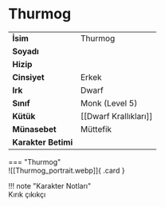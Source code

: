 # Thurmog   
  
<div class="grid" markdown>  
  
|  |  |  
|---|---|  
| **İsim** | Thurmog |  
| **Soyadı** |  |  
| **Hizip** |  |  
| **Cinsiyet** | Erkek |  
| **Irk** | Dwarf |  
| **Sınıf** | Monk (Level 5) |  
| **Kütük** | [[Dwarf Krallıkları]] |  
| **Münasebet** | Müttefik |  
| **Karakter Betimi** |  |  
  
  
=== "Thurmog"  
	![[Thurmog_portrait.webp]]{ .card }  
  
</div>  
  
!!! note "Karakter Notları"  
	Kırık çıkıkçı  
	